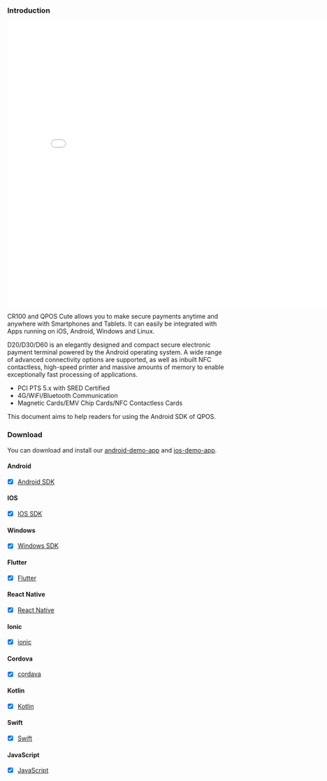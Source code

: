 ### Introduction

<iframe width="800" height="650" src="./products/productsGallery.html" frameborder="0"  scrolling="no" allowfullscreen></iframe>


CR100 and QPOS Cute allows you to make secure payments anytime and anywhere with Smartphones and Tablets.
It can easily be integrated with Apps running on iOS, Android, Windows and Linux.

D20/D30/D60 is an elegantly designed and compact secure electronic payment terminal powered by the Android operating system. A wide range of advanced connectivity options are supported, as well as inbuilt NFC contactless, high-speed printer and massive amounts of memory to enable exceptionally fast processing of applications.
- PCI PTS 5.x with SRED Certified
- 4G/WiFi/Bluetooth Communication
- Magnetic Cards/EMV Chip Cards/NFC Contactless Cards

This document aims to help readers for using the Android SDK of QPOS.

### Download
You can download and install our [android-demo-app](https://www.pgyer.com/6GtstDbT) and [ios-demo-app](https://apps.apple.com/us/app/mpos-reader/id6737266942).

<!-- tabs:start -->

#### **Android**

- [x] [Android SDK](https://github.com/DspreadOrg/android) 

#### **IOS**

- [x] [IOS SDK](https://github.com/DspreadOrg/ios)

#### **Windows**

- [x] [Windows SDK](https://github.com/DspreadOrg/windows)

#### **Flutter**

- [x] [Flutter](https://github.com/DspreadOrg/flutterDemo)

#### **React Native**

- [x] [React Native](https://github.com/DspreadOrg/react-native)
    
#### **Ionic**

- [x] [ionic](https://gitlab.com/dspread/ionic-demo)
    
#### **Cordova**

- [x] [cordava](https://github.com/DspreadOrg/cordova-plugin)

#### **Kotlin**

- [x] [Kotlin](https://github.com/DspreadOrg/kotlin) 

#### **Swift**

- [x] [Swift](https://github.com/DspreadOrg/ios/tree/Swift-Demo) 

#### **JavaScript**

- [x] [JavaScript](https://github.com/DspreadOrg/Web-js-Demo) 

<!-- tabs:end -->

